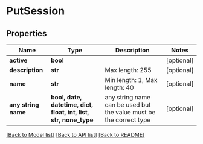 # PutSession


## Properties
Name | Type | Description | Notes
------------ | ------------- | ------------- | -------------
**active** | **bool** |  | [optional] 
**description** | **str** | Max length: 255 | [optional] 
**name** | **str** | Min length: 1, Max length: 40 | [optional] 
**any string name** | **bool, date, datetime, dict, float, int, list, str, none_type** | any string name can be used but the value must be the correct type | [optional]

[[Back to Model list]](../README.md#documentation-for-models) [[Back to API list]](../README.md#documentation-for-api-endpoints) [[Back to README]](../README.md)


